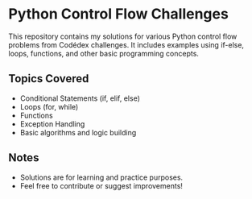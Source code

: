 # Python Control Flow Challenges

This repository contains my solutions for various Python control flow problems from Codédex challenges. It includes examples using if-else, loops, functions, and other basic programming concepts.

## Topics Covered
- Conditional Statements (if, elif, else)
- Loops (for, while)
- Functions
- Exception Handling
- Basic algorithms and logic building


## Notes
- Solutions are for learning and practice purposes.
- Feel free to contribute or suggest improvements!
